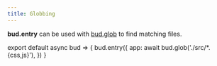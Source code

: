 ```yaml
---
title: Globbing
---
```


**bud.entry** can be used with [bud.glob](/reference/bud.glob) to find matching files.

export default async bud => {
  bud.entry({
    app: await bud.glob('./src/*.{css,js}'),
  })
}
```
